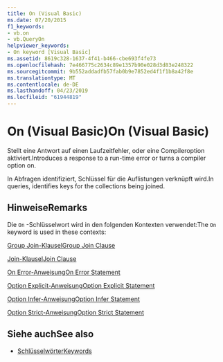 ```yaml
---
title: On (Visual Basic)
ms.date: 07/20/2015
f1_keywords:
- vb.on
- vb.QueryOn
helpviewer_keywords:
- On keyword [Visual Basic]
ms.assetid: 8619c328-1637-4f41-b466-cbe693f4fe73
ms.openlocfilehash: 7e466775c2634c89e1357b90e028d3d83e248322
ms.sourcegitcommit: 9b552addadfb57fab0b9e7852ed4f1f1b8a42f8e
ms.translationtype: MT
ms.contentlocale: de-DE
ms.lasthandoff: 04/23/2019
ms.locfileid: "61944819"
---
```

# <a name="on-visual-basic"></a><span data-ttu-id="b9098-102">On (Visual Basic)</span><span class="sxs-lookup"><span data-stu-id="b9098-102">On (Visual Basic)</span></span>
<span data-ttu-id="b9098-103">Stellt eine Antwort auf einen Laufzeitfehler, oder eine Compileroption aktiviert.</span><span class="sxs-lookup"><span data-stu-id="b9098-103">Introduces a response to a run-time error or turns a compiler option on.</span></span>  
  
 <span data-ttu-id="b9098-104">In Abfragen identifiziert, Schlüssel für die Auflistungen verknüpft wird.</span><span class="sxs-lookup"><span data-stu-id="b9098-104">In queries, identifies keys for the collections being joined.</span></span>  
  
## <a name="remarks"></a><span data-ttu-id="b9098-105">Hinweise</span><span class="sxs-lookup"><span data-stu-id="b9098-105">Remarks</span></span>  
 <span data-ttu-id="b9098-106">Die `On` -Schlüsselwort wird in den folgenden Kontexten verwendet:</span><span class="sxs-lookup"><span data-stu-id="b9098-106">The `On` keyword is used in these contexts:</span></span>  
  
 [<span data-ttu-id="b9098-107">Group Join-Klausel</span><span class="sxs-lookup"><span data-stu-id="b9098-107">Group Join Clause</span></span>](../../visual-basic/language-reference/queries/group-join-clause.md)  
  
 [<span data-ttu-id="b9098-108">Join-Klausel</span><span class="sxs-lookup"><span data-stu-id="b9098-108">Join Clause</span></span>](../../visual-basic/language-reference/queries/join-clause.md)  
  
 [<span data-ttu-id="b9098-109">On Error-Anweisung</span><span class="sxs-lookup"><span data-stu-id="b9098-109">On Error Statement</span></span>](../../visual-basic/language-reference/statements/on-error-statement.md)  
  
 [<span data-ttu-id="b9098-110">Option Explicit-Anweisung</span><span class="sxs-lookup"><span data-stu-id="b9098-110">Option Explicit Statement</span></span>](../../visual-basic/language-reference/statements/option-explicit-statement.md)  
  
 [<span data-ttu-id="b9098-111">Option Infer-Anweisung</span><span class="sxs-lookup"><span data-stu-id="b9098-111">Option Infer Statement</span></span>](../../visual-basic/language-reference/statements/option-infer-statement.md)  
  
 [<span data-ttu-id="b9098-112">Option Strict-Anweisung</span><span class="sxs-lookup"><span data-stu-id="b9098-112">Option Strict Statement</span></span>](../../visual-basic/language-reference/statements/option-strict-statement.md)  
  
## <a name="see-also"></a><span data-ttu-id="b9098-113">Siehe auch</span><span class="sxs-lookup"><span data-stu-id="b9098-113">See also</span></span>

- [<span data-ttu-id="b9098-114">Schlüsselwörter</span><span class="sxs-lookup"><span data-stu-id="b9098-114">Keywords</span></span>](../../visual-basic/language-reference/keywords/index.md)
